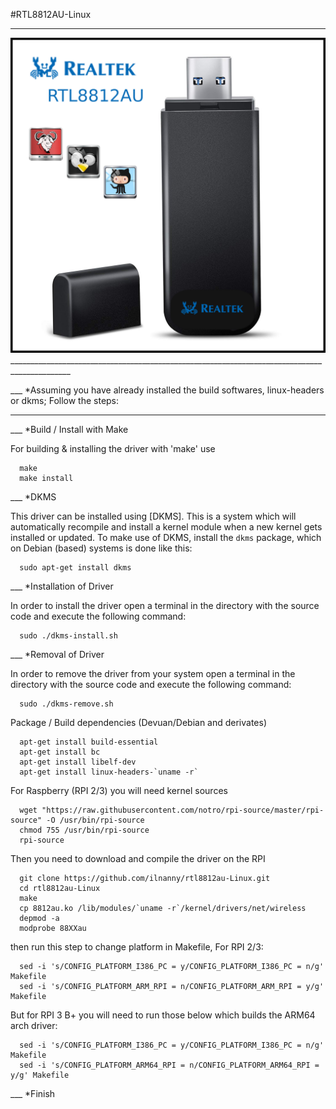 #RTL8812AU-Linux
__________________

<img src="https://raw.githubusercontent.com/ilnanny/rtl8812au-Linux/master/screen.png" alt="RTL8812AU-Linux">
_____________________________________________________________________________________________

___      *Assuming you have already installed the build softwares, linux-headers or dkms;
            Follow the steps:
_____________________________________________________________________________________________

___      *Build / Install with Make

For building & installing the driver with 'make' use
      
      make
      make install
      


___      *DKMS

This driver can be installed using [DKMS]. This is a system which will automatically recompile and install a kernel module when a new kernel gets installed or updated. To make use of DKMS, install the `dkms` package, which on Debian (based) systems is done like this:
      
      sudo apt-get install dkms
      

___      *Installation of Driver

In order to install the driver open a terminal in the directory with the source code and execute the following command:
      
      sudo ./dkms-install.sh
      

___      *Removal of Driver

In order to remove the driver from your system open a terminal in the directory with the source code and execute the following command:
      
      sudo ./dkms-remove.sh
      


      
Package / Build dependencies (Devuan/Debian and derivates)
      
      apt-get install build-essential
      apt-get install bc
      apt-get install libelf-dev
      apt-get install linux-headers-`uname -r`
      
      
For Raspberry (RPI 2/3) you will need kernel sources
      
      wget "https://raw.githubusercontent.com/notro/rpi-source/master/rpi-source" -O /usr/bin/rpi-source
      chmod 755 /usr/bin/rpi-source
      rpi-source 
      
Then you need to download and compile the driver on the RPI
      
      git clone https://github.com/ilnanny/rtl8812au-Linux.git
      cd rtl8812au-Linux
      make
      cp 8812au.ko /lib/modules/`uname -r`/kernel/drivers/net/wireless
      depmod -a
      modprobe 88XXau
      
then run this step to change platform in Makefile, For RPI 2/3:
      
      sed -i 's/CONFIG_PLATFORM_I386_PC = y/CONFIG_PLATFORM_I386_PC = n/g' Makefile
      sed -i 's/CONFIG_PLATFORM_ARM_RPI = n/CONFIG_PLATFORM_ARM_RPI = y/g' Makefile
      
But for RPI 3 B+ you will need to run those below
which builds the ARM64 arch driver:
      
      sed -i 's/CONFIG_PLATFORM_I386_PC = y/CONFIG_PLATFORM_I386_PC = n/g' Makefile
      sed -i 's/CONFIG_PLATFORM_ARM64_RPI = n/CONFIG_PLATFORM_ARM64_RPI = y/g' Makefile
      


___      *Finish      
